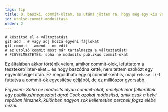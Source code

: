 ```yaml
---
tags: tip
title: Ó, baszki, commit-oltam, és utána jöttem rá, hogy még egy kis változtatást csinálnom kell!
id: utolso-commit-modositasa
order: 2
---
```


```git
# készítsd el a változtatást
git add . # vagy adj hozzá egyéni fájlokat
git commit --amend --no-edit
# az utolsó commit most már tartalmazza a változtatást!
# FIGYELMEZTETÉS: soha ne módosíts publikus commit-okat
```

Ez általában akkor történik velem, amikor commit-olok, lefuttatom a teszteket/linter-eket... és hogy baszódna ketté, nem tettem szóközt egy egyenlőségjel után. Ez megoldható egy új commit-ként is, majd `rebase -i`-t futtatva a commit-ok egyesítése céljából, de ez milliószor gyorsabb.

*Figyelem: Soha ne módosíts olyan commit-okat, amelyek már felkerültek egy publikus/megosztott ágra! Csak azokat módosítsd, amik csak a helyi repóban léteznek, különben nagyon sok kellemetlen percnek fogsz elébe nézni.*